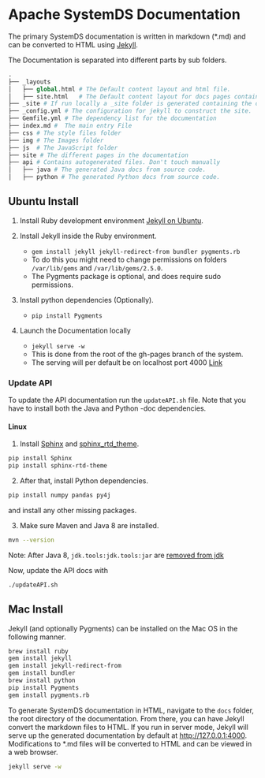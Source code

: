 <!--
{% comment %}
Licensed to the Apache Software Foundation (ASF) under one or more
contributor license agreements.  See the NOTICE file distributed with
this work for additional information regarding copyright ownership.
The ASF licenses this file to you under the Apache License, Version 2.0
(the "License"); you may not use this file except in compliance with
the License.  You may obtain a copy of the License at

http://www.apache.org/licenses/LICENSE-2.0

Unless required by applicable law or agreed to in writing, software
distributed under the License is distributed on an "AS IS" BASIS,
WITHOUT WARRANTIES OR CONDITIONS OF ANY KIND, either express or implied.
See the License for the specific language governing permissions and
limitations under the License.
{% endcomment %}
-->

# Apache SystemDS Documentation

The primary SystemDS documentation is written in markdown (*.md) and can be converted to HTML using
[Jekyll](http://jekyllrb.com).

The Documentation is separated into different parts by sub folders.

``` py
.
├── _layouts
│   ├── global.html # The Default content layout and html file.
│   ├── site.html   # The Default content layout for docs pages contained in site folder
├── _site # If run locally a _site folder is generated containing the compiled site.
├── _config.yml # The configuration for jekyll to construct the site.
├── Gemfile.yml # The dependency list for the documentation
├── index.md #  The main entry File
├── css # The style files folder
├── img # The Images folder
├── js  # The JavaScript folder
├── site # The different pages in the documentation
├── api # Contains autogenerated files. Don't touch manually
│   ├── java # The generated Java docs from source code.
│   ├── python # The generated Python docs from source code.
```

## Ubuntu Install

1. Install Ruby development environment [Jekyll on Ubuntu](https://jekyllrb.com/docs/installation/ubuntu/).
2. Install Jekyll inside the Ruby environment.

   - `gem install jekyll jekyll-redirect-from bundler pygments.rb`
   - To do this you might need to change permissions on folders `/var/lib/gems` and `/var/lib/gems/2.5.0`.
   - The Pygments package is optional, and does require sudo permissions.

3. Install python dependencies (Optionally).

   - `pip install Pygments`

4. Launch the Documentation locally

   - `jekyll serve -w`
   - This is done from the root of the gh-pages branch of the system.
   - The serving will per default be on localhost port 4000 [Link](http://localhost:4000)

### Update API

To update the API documentation run the `updateAPI.sh` file.
Note that you have to install both the Java and Python -doc dependencies.

#### Linux

1. Install [Sphinx](https://pypi.org/project/Sphinx/) and [sphinx_rtd_theme](https://pypi.org/project/sphinx-rtd-theme/).

```bash
pip install Sphinx
pip install sphinx-rtd-theme
```

2. After that, install Python dependencies.

```bash
pip install numpy pandas py4j
```

and install any other missing packages.

3. Make sure Maven and Java 8 are installed.

```bash
mvn --version
```

Note: After Java 8, `jdk.tools:jdk.tools:jar` are [removed from jdk](https://openjdk.java.net/jeps/220#:~:text=rt.jar%20and%20tools.jar)

Now, update the API docs with

```bash
./updateAPI.sh
```

## Mac Install

Jekyll (and optionally Pygments) can be installed on the Mac OS in the following manner.

```bash
brew install ruby
gem install jekyll
gem install jekyll-redirect-from
gem install bundler
brew install python
pip install Pygments
gem install pygments.rb
```

To generate SystemDS documentation in HTML, navigate to the ```docs``` folder, the root directory of the
documentation. From there, you can have Jekyll convert the markdown files to HTML. If you run in server mode,
Jekyll will serve up the generated documentation by default at <http://127.0.0.1:4000>. Modifications
to *.md files will be converted to HTML and can be viewed in a web browser.

```bash
jekyll serve -w
```
